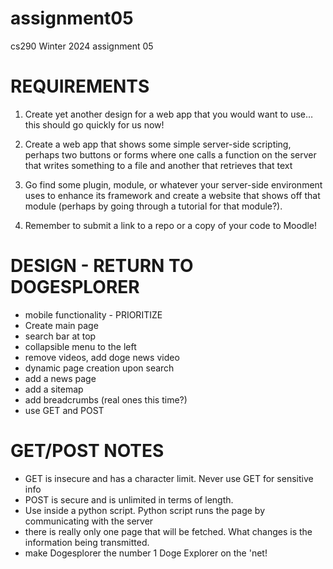 # assignment05  
cs290 Winter 2024 assignment 05  


# REQUIREMENTS  

  1. Create yet another design for a web app that you would want to use… this should go quickly for us now!  

  2. Create a web app that shows some simple server-side scripting, perhaps two buttons or forms where one calls a function on the server that writes something to a file and another that retrieves that text  

  3. Go find some plugin, module, or whatever your server-side environment uses to enhance its framework and create a website that shows off that module (perhaps by going through a tutorial for that module?).  

  4. Remember to submit a link to a repo or a copy of your code to Moodle!  


# DESIGN - RETURN TO DOGESPLORER  

* mobile functionality - PRIORITIZE  
* Create main page  
* search bar at top  
* collapsible menu to the left  
* remove videos, add doge news video  
* dynamic page creation upon search
* add a news page  
* add a sitemap  
* add breadcrumbs (real ones this time?)  
* use GET and POST  




# GET/POST NOTES

* GET is insecure and has a character limit. Never use GET for sensitive info  
* POST is secure and is unlimited in terms of length.  
* Use inside a python script. Python script runs the page by communicating with the server  
* there is really only one page that will be fetched. What changes is the information being transmitted.  
* make Dogesplorer the number 1 Doge Explorer on the 'net!  